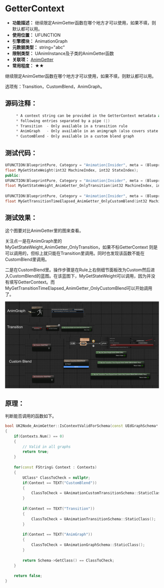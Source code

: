 ﻿# GetterContext

- **功能描述：** 继续限定AnimGetter函数在哪个地方才可以使用，如果不填，则默认都可以用。
- **使用位置：** UFUNCTION
- **引擎模块：** AnimationGraph
- **元数据类型：** string="abc"
- **限制类型：** UAnimInstance及子类的AnimGetter函数
- **关联项：** [AnimGetter](../AnimGetter/AnimGetter.md)
- **常用程度：** ★★

继续限定AnimGetter函数在哪个地方才可以使用，如果不填，则默认都可以用。

选项有：Transition，CustomBlend，AnimGraph。

## 源码注释：

```cpp
	 * A context string can be provided in the GetterContext metadata and can contain any (or none) of the
	 * following entries separated by a pipe (|)
	 * Transition  - Only available in a transition rule
	 * AnimGraph   - Only available in an animgraph (also covers state anim graphs)
	 * CustomBlend - Only available in a custom blend graph
```

## 测试代码：

```cpp
UFUNCTION(BlueprintPure, Category = "Animation|Insider", meta = (BlueprintThreadSafe))
float MyGetStateWeight(int32 MachineIndex, int32 StateIndex);
public:
UFUNCTION(BlueprintPure, Category = "Animation|Insider", meta = (BlueprintInternalUseOnly = "true", AnimGetter, GetterContext = "Transition", BlueprintThreadSafe))
float MyGetStateWeight_AnimGetter_OnlyTransition(int32 MachineIndex, int32 StateIndex);

UFUNCTION(BlueprintPure, Category = "Animation|Insider", meta = (BlueprintInternalUseOnly = "true", AnimGetter, GetterContext = "CustomBlend", BlueprintThreadSafe))
float MyGetTransitionTimeElapsed_AnimGetter_OnlyCustomBlend(int32 MachineIndex, int32 TransitionIndex);
```

## 测试效果：

这个图要对比AnimGetter里的图来查看。

关注点一是在AnimGraph里的MyGetStateWeight_AnimGetter_OnlyTransition，如果不标GetterContext 则是可以调用的，但标上就只能在Transition里调用。同时也发现该函数不能在CustomBlend里调用。

二是在CustomBlend里。操作步骤是在Rule上右侧细节面板改为Custom然后进入CustomBlend的蓝图。在该蓝图下，MyGetStateWeight可以调用，因为并没有填写GetterContext。而MyGetTransitionTimeElapsed_AnimGetter_OnlyCustomBlend可以开始调用了。

![Untitled](Untitled.png)

## 原理：

判断能否调用的函数如下。

```cpp
bool UK2Node_AnimGetter::IsContextValidForSchema(const UEdGraphSchema* Schema) const
{
	if(Contexts.Num() == 0)
	{
		// Valid in all graphs
		return true;
	}
	
	for(const FString& Context : Contexts)
	{
		UClass* ClassToCheck = nullptr;
		if(Context == TEXT("CustomBlend"))
		{
			ClassToCheck = UAnimationCustomTransitionSchema::StaticClass();
		}

		if(Context == TEXT("Transition"))
		{
			ClassToCheck = UAnimationTransitionSchema::StaticClass();
		}

		if(Context == TEXT("AnimGraph"))
		{
			ClassToCheck = UAnimationGraphSchema::StaticClass();
		}

		return Schema->GetClass() == ClassToCheck;
	}

	return false;
}
```
